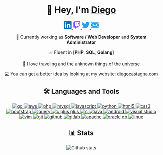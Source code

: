 <div align="center">
<h1>👋 Hey, I'm <a href="https://www.diegocastagna.com/en/">Diego</a></h1>
<p>
    <a href="https://www.linkedin.com/in/diegocastagna/">
        <img alt="Linkedin" width="25px" src="/images/linkedin.svg"/>
    </a>
    <a href="https://www.twitch.tv/unwishingmoon">
        <img alt="Twitch" width="25px" src="/images/twitch.svg"/>
    </a>
    <a href="https://twitter.com/_diegocastagna">
        <img alt="Twitter" width="25px" src="/images/twitter.svg"/>
    </a>
    <a href="mailto:&#100;&#105;&#101;&#103;&#111;&#064;&#100;&#105;&#101;&#103;&#111;&#099;&#097;&#115;&#116;&#097;&#103;&#110;&#097;&#046;&#099;&#111;&#109;">
        <img alt="Email" width="25px" src="/images/email.svg"/>
    </a>
</p>

🔭 Currently working as **Software / Web Developer** and **System Administrator**

📈 Fluent in [**PHP**, **SQL**, **Golang**]

🚀 I love traveling and the unknown things of the universe

💻 You can get a better idea by looking at my website: <a href="https://www.diegocastagna.com/en/">diegocastagna.com</a>

<h2>🛠 Languages and Tools</h2>

<a href="https://www.diegocastagna.com/en/resume">
<img src="https://devicon.dev/devicon.git/icons/go/go-original.svg" alt="go" width="35px"/>
<img src="https://devicon.dev/devicon.git/icons/amazonwebservices/amazonwebservices-original.svg" alt="aws" width="35px"/>
<img src="https://devicon.dev/devicon.git/icons/php/php-original.svg" alt="php" width="35px"/>
<img src="https://devicon.dev/devicon.git/icons/mysql/mysql-original-wordmark.svg" alt="mysql" width="35px"/>
<img src="https://devicon.dev/devicon.git/icons/javascript/javascript-original.svg" alt="javascript" width="35px"/>
<img src="https://devicon.dev/devicon.git/icons/python/python-original.svg" alt="python" width="35px"/>
<img src="https://devicon.dev/devicon.git/icons/html5/html5-original.svg" alt="html5" width="35px"/>
<img src="https://devicon.dev/devicon.git/icons/css3/css3-original.svg" alt="css3" width="35px"/>
<img src="https://devicon.dev/devicon.git/icons/bootstrap/bootstrap-plain.svg" alt="bootstrap" width="35px"/>
<img src="https://devicon.dev/devicon.git/icons/jquery/jquery-original-wordmark.svg" alt="jquery" width="35px"/>
<img src="https://devicon.dev/devicon.git/icons/cplusplus/cplusplus-original.svg" alt="c plus plus" width="35px"/>
<img src="https://devicon.dev/devicon.git/icons/c/c-original.svg" alt="c" width="35px"/>
<img src="https://devicon.dev/devicon.git/icons/java/java-original.svg" alt="java" width="35px"/>
<img src="https://devicon.dev/devicon.git/icons/android/android-original.svg" alt="android" width="35px"/>
<img src="https://devicon.dev/devicon.git/icons/visualstudio/visualstudio-plain.svg" alt="visual studio" width="35px"/>
<img src="https://devicon.dev/devicon.git/icons/vim/vim-original.svg" alt="vim" width="35px"/>
<img src="https://devicon.dev/devicon.git/icons/git/git-original.svg" alt="git" width="35px"/>
<img src="https://devicon.dev/devicon.git/icons/github/github-original.svg" alt="github" width="35px"/>
<img src="https://devicon.dev/devicon.git/icons/gitlab/gitlab-original.svg" alt="gitlab" width="35px"/>
<img src="https://devicon.dev/devicon.git/icons/apache/apache-original-wordmark.svg" alt="apache" width="35px"/>
<img src="https://devicon.dev/devicon.git/icons/oracle/oracle-original.svg" alt="oracle db" width="35px"/>
<img src="https://devicon.dev/devicon.git/icons/linux/linux-original.svg" alt="linux" width="35px"/>
</a>

<h2>📊 Stats</h2>
<p>
    <img alt="Github stats" src="https://github-readme-stats.unwishingmoon.vercel.app/api?username=UnwishingMoon&show_icons=true&hide_border=true" />
</p>
</div>
